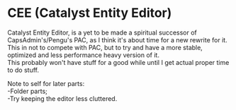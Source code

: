 # CEE (Catalyst Entity Editor)

Catalyst Entity Editor, is a yet to be made a spiritual successor of CapsAdmin's/Pengu's PAC, as I think it's about time for a new rewrite for it.
<br/> This in not to compete with PAC, but to try and have a more stable, optimized and less performance heavy version of it.
<br/> This probably won't have stuff for a good while until I get actual proper time to do stuff.

Note to self for later parts:
<br/> -Folder parts;
<br/> -Try keeping the editor less cluttered.
